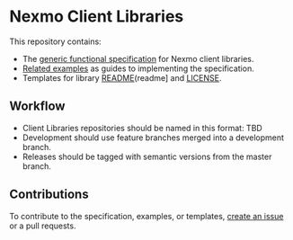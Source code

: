 Nexmo Client Libraries
======================

This repository contains:

- The [generic functional specification][spec] for Nexmo client libraries.
- [Related examples][examples] as guides to implementing the specification.
- Templates for library [README](readme] and [LICENSE][license].

Workflow
--------
- Client Libraries repositories should be named in this format: TBD
- Development should use feature branches merged into a development branch.
- Releases should be tagged with semantic versions from the master branch.

Contributions
-------------
To contribute to the specification, examples, or templates, [create an issue][issues] or a pull requests.


[spec]: SPECIFICATION.md
[examples]: examples/
[readme]: templates/README.md
[license]: templates/LICENSE.txt
[issues]: /../../issues